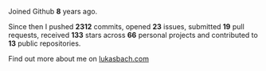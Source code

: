 Joined Github **8** years ago.

Since then I pushed **2312** commits, opened **23** issues, submitted **19** pull requests, received **133** stars across **66** personal projects and contributed to **13** public repositories.

Find out more about me on [lukasbach.com](https://lukasbach.com)
